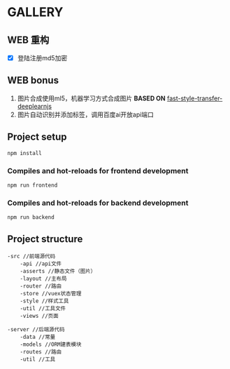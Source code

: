 # GALLERY


## WEB 重构

- [x] 登陆注册md5加密

## WEB bonus

1. 图片合成使用ml5，机器学习方式合成图片 **BASED ON** [fast-style-transfer-deeplearnjs](https://github.com/reiinakano/fast-style-transfer-deeplearnjs)
2. 图片自动识别并添加标签，调用百度ai开放api端口


## Project setup

```
npm install
```

### Compiles and hot-reloads for frontend development

```
npm run frontend
```

### Compiles and hot-reloads for backend development

```
npm run backend
```

## Project structure


```
-src //前端源代码
    -api //api文件
    -asserts //静态文件（图片）
    -layout //主布局
    -router //路由
    -store //vuex状态管理
    -style //样式工具
    -util //工具文件
    -views //页面
    
-server //后端源代码
    -data //常量
    -models //ORM建表模块
    -routes //路由
    -util //工具
```